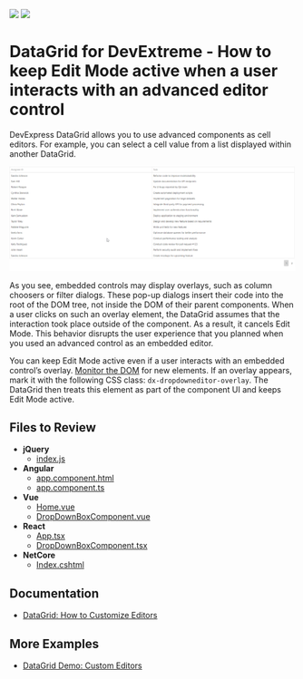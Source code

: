 <!-- default badges list -->
[![](https://img.shields.io/badge/Open_in_DevExpress_Support_Center-FF7200?style=flat-square&logo=DevExpress&logoColor=white)](https://supportcenter.devexpress.com/ticket/details/T1222435)
[![](https://img.shields.io/badge/📖_How_to_use_DevExpress_Examples-e9f6fc?style=flat-square)](https://docs.devexpress.com/GeneralInformation/403183)
<!-- default badges end -->
# DataGrid for DevExtreme - How to keep Edit Mode active when a user interacts with an advanced editor control

DevExpress DataGrid allows you to use advanced components as cell editors. For example, you can select a cell value from a list displayed within another DataGrid.

![DataGrid with another DataGrid as an editor control](./screencast.gif)

As you see, embedded controls may display overlays, such as column choosers or filter dialogs. These pop-up dialogs insert their code into the root of the DOM tree, not inside the DOM of their parent components. When a user clicks on such an overlay element, the DataGrid assumes that the interaction took place outside of the component. As a result, it cancels Edit Mode. This behavior disrupts the user experience that you planned when you used an advanced control as an embedded editor.

You can keep Edit Mode active even if a user interacts with an embedded control’s overlay. [Monitor the DOM](https://developer.mozilla.org/en-US/docs/Web/API/MutationObserver) for new elements. If an overlay appears, mark it with the following CSS class: `dx-dropdowneditor-overlay`. The DataGrid then treats this element as part of the component UI and keeps Edit Mode active.

## Files to Review

- **jQuery**
    - [index.js](jQuery/src/index.js)
- **Angular**
    - [app.component.html](Angular/src/app/app.component.html)
    - [app.component.ts](Angular/src/app/app.component.ts)
- **Vue**
    - [Home.vue](Vue/src/components/HomeContent.vue)
    - [DropDownBoxComponent.vue](Vue/src/components/DropDownBoxComponent.vue)
- **React**
    - [App.tsx](React/src/App.tsx)
    - [DropDownBoxComponent.tsx](React/src/DropDownBoxComponent.tsx)
- **NetCore**    
    - [Index.cshtml](ASP.NET%20Core/Views/Home/Index.cshtml)

## Documentation

- [DataGrid: How to Customize Editors](https://js.devexpress.com/jQuery/Documentation/Guide/UI_Components/DataGrid/Editing/#Customize_Editors)

## More Examples

- [DataGrid Demo: Custom Editors](https://js.devexpress.com/jQuery/Demos/WidgetsGallery/Demo/DataGrid/CustomEditors/MaterialBlueLight/)
